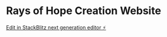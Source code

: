 # Rays of Hope Creation Website
<!-- 
KEY POINTS
1. About:
-* About the Author: use the 'About the author' found in book
-* Life in a RV Fulltime: TBD
-* NOMADS: Who they are and what they do (with link)

2. Shop: 
- link to etsy shop (www.etsy.com/shop/raysofhopequilts/)
- pictures and descriptions of work and book
- names of items in shop could be used as a direct link to the item in etsy shop
- see 'Custom Works'

3. Custom Works:
-* Prayer Cloths: encouragement to make others prayer cloths. --will be on etsy at an undetermined time
-* Memory Quilts: item to be made, Etsy will have to be listed as custom work once we get the website ready.

4. Rays of Hope Quilt Story:
- can have a link to this page above the brief descriptions for the quilts in 'Shop'
- Youtube link for the Story of the Quilt

5. Devotional Book:
- can probably go with the book description in 'Shop' or have a link to this page in the book description in 'Shop'
- how the book came to be
- found in the intro of book

-->
[Edit in StackBlitz next generation editor ⚡️](https://stackblitz.com/~/github.com/chrismo/rays-of-hope)
